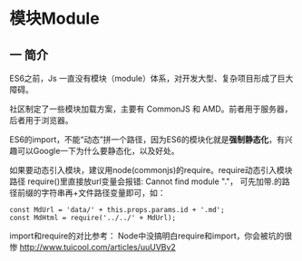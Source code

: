 # 模块Module

## 一 简介
ES6之前，Js 一直没有模块（module）体系，对开发大型、复杂项目形成了巨大障碍。

社区制定了一些模块加载方案，主要有 CommonJS 和 AMD。前者用于服务器，后者用于浏览器。




ES6的import，不能“动态”拼一个路径，因为ES6的模块化就是**强制静态化**，有兴趣可以Google一下为什么要静态化，以及好处。

如果要动态引入模块，建议用node(commonjs)的require。require动态引入模块路径 require()里直接放url变量会报错: Cannot find module "."， 可先加带.的路径前缀的字符串再+文件路径变量即可，如：

```
const MdUrl = 'data/' + this.props.params.id + '.md';
const MdHtml = require('../../' + MdUrl);
```

import和require的对比参考：
Node中没搞明白require和import，你会被坑的很惨
http://www.tuicool.com/articles/uuUVBv2


